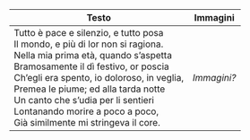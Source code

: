 


|   Testo  |   Immagini  |
| --- | --- |
| Tutto è pace e silenzio, e tutto posa<br>Il mondo, e più di lor non si ragiona.<br>Nella mia prima età, quando s’aspetta<br>Bramosamente il dì festivo, or poscia<br>Ch’egli era spento, io doloroso, in veglia,<br>Premea le piume; ed alla tarda notte<br>Un canto che s’udia per li sentieri<br>Lontanando morire a poco a poco,<br>Già similmente mi stringeva il core. |  *Immagini?*   |
